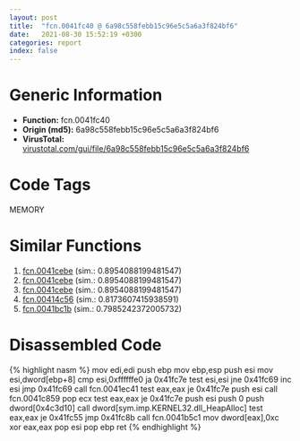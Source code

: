 ```yaml
---
layout: post
title:  "fcn.0041fc40 @ 6a98c558febb15c96e5c5a6a3f824bf6"
date:   2021-08-30 15:52:19 +0300
categories: report
index: false
---
```


# Generic Information
- **Function:** fcn.0041fc40
- **Origin (md5):** 6a98c558febb15c96e5c5a6a3f824bf6
- **VirusTotal:** [virustotal.com/gui/file/6a98c558febb15c96e5c5a6a3f824bf6][virustotal_ref]

# Code Tags
<span class="tag" id="MEMORY">MEMORY</span>


# Similar Functions

1. [fcn.0041cebe][similar_1_ref] (sim.: 0.8954088199481547)
2. [fcn.0041cebe][similar_2_ref] (sim.: 0.8954088199481547)
3. [fcn.0041cebe][similar_3_ref] (sim.: 0.8954088199481547)
4. [fcn.00414c56][similar_4_ref] (sim.: 0.8173607415938591)
5. [fcn.0041bc1b][similar_5_ref] (sim.: 0.7985242372005732)


# Disassembled Code

{% highlight nasm %}
mov edi,edi
push ebp
mov ebp,esp
push esi
mov esi,dword[ebp+8]
cmp esi,0xffffffe0
ja 0x41fc7e
test esi,esi
jne 0x41fc69
inc esi
jmp 0x41fc69
call fcn.0041ec41
test eax,eax
je 0x41fc7e
push esi
call fcn.0041c859
pop ecx
test eax,eax
je 0x41fc7e
push esi
push 0
push dword[0x4c3d10]
call dword[sym.imp.KERNEL32.dll_HeapAlloc]
test eax,eax
je 0x41fc55
jmp 0x41fc8b
call fcn.0041b5c1
mov dword[eax],0xc
xor eax,eax
pop esi
pop ebp
ret 
{% endhighlight %}


[similar_1_ref]: /report/fcn.0041cebe@73e5ff5234ddfa5605498d12656e5816
[similar_2_ref]: /report/fcn.0041cebe@851499833994008ff3b082d4905c1c28
[similar_3_ref]: /report/fcn.0041cebe@53f4678414ce7afa3232e70113298724
[similar_4_ref]: /report/fcn.00414c56@aa974dc5fff056e4382e61f8a2699e58
[similar_5_ref]: /report/fcn.0041bc1b@73e5ff5234ddfa5605498d12656e5816
[virustotal_ref]: https://www.virustotal.com/gui/file/6a98c558febb15c96e5c5a6a3f824bf6